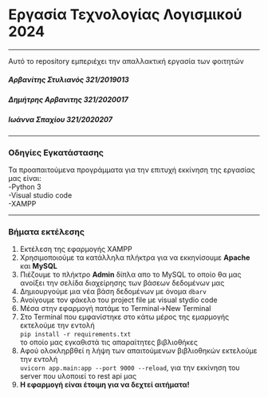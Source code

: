 # Εργασία Τεχνολογίας Λογισμικού 2024
---
Αυτό το repository εμπεριέχει την απαλλακτική εργασία των φοιτητών
##### Αρβανίτης Στυλιανός 321/2019013
##### Δημήτρης Αρβανιτης 321/2020017
##### Ιωάννα Σπαχίου 321/2020207
---
### Οδηγίες Εγκατάστασης
Τα προαπαιτούμενα προγράμματα για την επιτυχή εκκίνηση της εργασίας μας είναι:
<br />-Python 3
<br />-Visual studio code
<br />-XAMPP

---

### Βήματα εκτέλεσης <br />
1. Εκτέλεση της εφαρμογής XAMPP
2. Χρησιμοποιούμε τα κατάλληλα πλήκτρα για να εκκηνίσουμε **Apache** και **MySQL**
3. Πιέζουμε το πλήκτρο **Admin** δίπλα απο το MySQL το οποίο θα μας ανοίξει την σελίδα διαχείρησης των βάσεων δεδομένων μας
4. Δημιουργούμε μια νέα βάση δεδομένων με όνομα `dbarv`
5. Ανοίγουμε τον φάκελο του project file με visual stydio code
6. Μέσα στην εφαρμογή πατάμε το Terminal->New Terminal
7. Στο Terminal που εμφανίστηκε στο κάτω μέρος της εμαρμογής εκτελούμε την εντολή <br />
`pip install -r requirements.txt`<br /> το οποίο μας εγκαθιστά τις απαραίτητες βιβλιοθήκες
8. Αφού ολοκληρβθεί η λήψη των απαιτούμενων βιβλιοθηκών εκτελούμε την εντολή <br /> `uvicorn app.main:app --port 9000 --reload`, για την εκκίνηση του server που υλοποιεί το rest api μας
9. **Η εφαρμογή είναι έτοιμη για να δεχτεί αιτήματα!**


